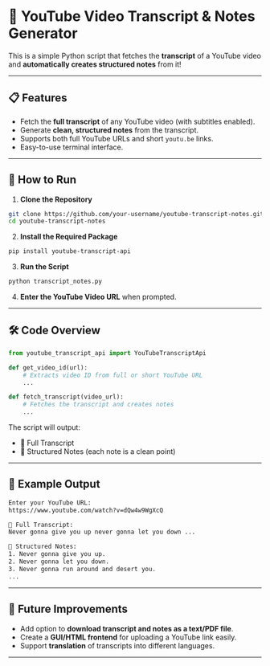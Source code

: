 # 🎥 YouTube Video Transcript & Notes Generator

This is a simple Python script that fetches the **transcript** of a YouTube video and **automatically creates structured notes** from it!

---

## 📋 Features

- Fetch the **full transcript** of any YouTube video (with subtitles enabled).
- Generate **clean, structured notes** from the transcript.
- Supports both full YouTube URLs and short `youtu.be` links.
- Easy-to-use terminal interface.

---

## 🚀 How to Run

1. **Clone the Repository**  
```bash
git clone https://github.com/your-username/youtube-transcript-notes.git
cd youtube-transcript-notes
```

2. **Install the Required Package**  
```bash
pip install youtube-transcript-api
```

3. **Run the Script**  
```bash
python transcript_notes.py
```

4. **Enter the YouTube Video URL** when prompted.

---

## 🛠️ Code Overview

```python
from youtube_transcript_api import YouTubeTranscriptApi

def get_video_id(url):
    # Extracts video ID from full or short YouTube URL
    ...

def fetch_transcript(video_url):
    # Fetches the transcript and creates notes
    ...
```

The script will output:

- 📝 Full Transcript
- 📌 Structured Notes (each note is a clean point)

---

## 📎 Example Output

```bash
Enter your YouTube URL:
https://www.youtube.com/watch?v=dQw4w9WgXcQ

📝 Full Transcript:
Never gonna give you up never gonna let you down ...

📌 Structured Notes:
1. Never gonna give you up.
2. Never gonna let you down.
3. Never gonna run around and desert you.
...
```

---

## 🌟 Future Improvements

- Add option to **download transcript and notes as a text/PDF file**.
- Create a **GUI/HTML frontend** for uploading a YouTube link easily.
- Support **translation** of transcripts into different languages.

---
